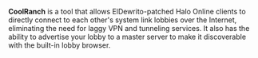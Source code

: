 **CoolRanch** is a tool that allows ElDewrito-patched Halo Online clients to directly connect to each other's system link lobbies over the Internet, eliminating the need for laggy VPN and tunneling services. It also has the ability to advertise your lobby to a master server to make it discoverable with the built-in lobby browser.
